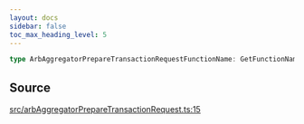 ```yaml
---
layout: docs
sidebar: false
toc_max_heading_level: 5
---
```


```ts
type ArbAggregatorPrepareTransactionRequestFunctionName: GetFunctionName<ArbAggregatorAbi>;
```

## Source

[src/arbAggregatorPrepareTransactionRequest.ts:15](https://github.com/OffchainLabs/arbitrum-orbit-sdk/blob/27c24d61cdc7e62a81af29bd04f39d5a3549ecb3/src/arbAggregatorPrepareTransactionRequest.ts#L15)
